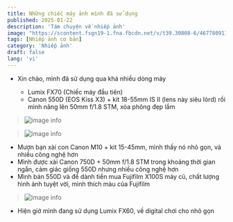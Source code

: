 ```yaml
---
title: Những chiếc máy ảnh mình đã sử dụng
published: 2025-01-22
description: 'Tám chuyện về nhiếp ảnh'
image: "https://scontent.fsgn19-1.fna.fbcdn.net/v/t39.30808-6/467780911_1469056393771777_4422649400952456532_n.jpg?_nc_cat=103&ccb=1-7&_nc_sid=6ee11a&_nc_ohc=KA7b-S070NAQ7kNvgEKb4TY&_nc_oc=AdhwFTAYaTHryfEd0-lJddwAr0Scl6IG6sOCJJwffapNPfAxdSix0FmmYSv6-ryp6EU&_nc_zt=23&_nc_ht=scontent.fsgn19-1.fna&_nc_gid=ARsIkduO5nHhZDQQst44c2Q&oh=00_AYBbPOaQdGxYmlq88QRYBjqF-zT2AoejVStPQDYZCLF6Jg&oe=679641E7"
tags: [Nhiếp ảnh cơ bản]
category: 'Nhiếp ảnh'
draft: false
lang: 'vi'
---
```


- Xin chào, mình đã sử dụng qua khá nhiều dòng máy

  - Lumix FX70 (Chiếc máy đầu tiên)
  - Canon 550D (EOS Kiss X3) + kit 18-55mm IS II (lens này siêu lỏrd) rồi mình nâng lên 50mm f/1.8 STM, xóa phông đẹp lắm

> ![image info](https://images.unsplash.com/photo-1678399625252-43848b100d91?q=80&w=2070&auto=format&fit=crop&ixlib=rb-4.0.3&ixid=M3wxMjA3fDB8MHxwaG90by1wYWdlfHx8fGVufDB8fHx8fA%3D%3D)

> ![image info](https://images.unsplash.com/photo-1662738580454-a63a0c4faca9?q=80&w=2089&auto=format&fit=crop&ixlib=rb-4.0.3&ixid=M3wxMjA3fDB8MHxwaG90by1wYWdlfHx8fGVufDB8fHx8fA%3D%3D)

  - Mượn bạn xài con Canon M10 + kit 15-45mm, mình thấy nó nhỏ gọn, và nhiều công nghệ hơn
  - Mình được xài Canon 750D + 50mm f/1.8 STM trong khoảng thời gian ngắn, cảm giác giống 550D nhưng nhiều công nghệ hơn
  - Mình bán 550D và để dành tiền mua Fujifilm X100S máy cũ, chất lượng hình ảnh tuyệt vời, mình thích màu của Fujifilm

> ![image info](https://images.unsplash.com/photo-1685716851721-7e1419f2db18?q=80&w=1932&auto=format&fit=crop&ixlib=rb-4.0.3&ixid=M3wxMjA3fDB8MHxwaG90by1wYWdlfHx8fGVufDB8fHx8fA%3D%3D)

  - Hiện giờ mình đang sử dụng Lumix FX60, về digital chơi cho nhỏ gọn
